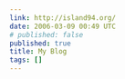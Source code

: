 ```yaml
---
link: http://island94.org/
date: 2006-03-09 00:49 UTC
# published: false
published: true
title: My Blog
tags: []
---
```



